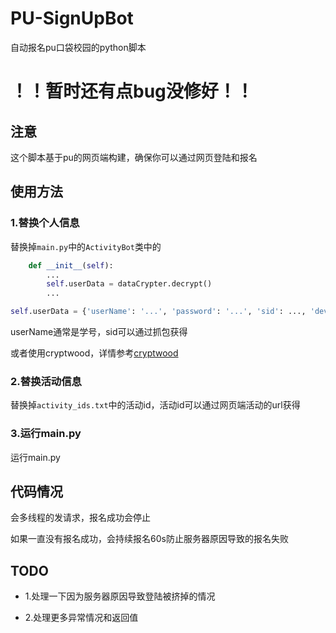 # PU-SignUpBot
自动报名pu口袋校园的python脚本



# ！！暂时还有点bug没修好！！



## 注意

这个脚本基于pu的网页端构建，确保你可以通过网页登陆和报名

## 使用方法

### 1.替换个人信息

替换掉`main.py`中的`ActivityBot`类中的

```python
    def __init__(self):
        ...
        self.userData = dataCrypter.decrypt()
        ...
```

```python
self.userData = {'userName': '...', 'password': '...', 'sid': ..., 'device': 'pc'}
```

userName通常是学号，sid可以通过抓包获得

或者使用cryptwood，详情参考[cryptwood](https://github.com/RedForestLonvor/cryptwood)

### 2.替换活动信息

替换掉`activity_ids.txt`中的活动id，活动id可以通过网页端活动的url获得

### 3.运行main.py

运行main.py

## 代码情况

会多线程的发请求，报名成功会停止

如果一直没有报名成功，会持续报名60s防止服务器原因导致的报名失败

## TODO

+ 1.处理一下因为服务器原因导致登陆被挤掉的情况

+ 2.处理更多异常情况和返回值
